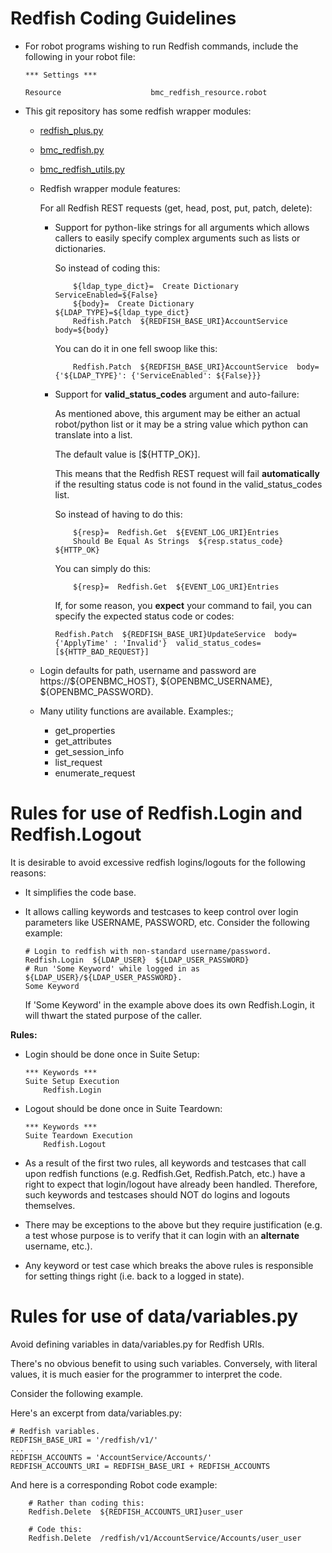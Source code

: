 # Redfish Coding Guidelines

- For robot programs wishing to run Redfish commands, include the following in
  your robot file:

  ```
  *** Settings ***

  Resource                    bmc_redfish_resource.robot
  ```

- This git repository has some redfish wrapper modules:

  - [redfish_plus.py](../lib/redfish_plus.py)
  - [bmc_redfish.py](../lib/bmc_redfish.py)
  - [bmc_redfish_utils.py](../lib/bmc_redfish_utils.py)
  - Redfish wrapper module features:

    For all Redfish REST requests (get, head, post, put, patch, delete):

    - Support for python-like strings for all arguments which allows callers to
      easily specify complex arguments such as lists or dictionaries.

      So instead of coding this:

      ```
          ${ldap_type_dict}=  Create Dictionary  ServiceEnabled=${False}
          ${body}=  Create Dictionary  ${LDAP_TYPE}=${ldap_type_dict}
          Redfish.Patch  ${REDFISH_BASE_URI}AccountService  body=${body}
      ```

      You can do it in one fell swoop like this:

      ```
          Redfish.Patch  ${REDFISH_BASE_URI}AccountService  body={'${LDAP_TYPE}': {'ServiceEnabled': ${False}}}
      ```

    - Support for **valid_status_codes** argument and auto-failure:

      As mentioned above, this argument may be either an actual robot/python
      list or it may be a string value which python can translate into a list.

      The default value is [${HTTP_OK}].

      This means that the Redfish REST request will fail **automatically** if
      the resulting status code is not found in the valid_status_codes list.

      So instead of having to do this:

      ```
          ${resp}=  Redfish.Get  ${EVENT_LOG_URI}Entries
          Should Be Equal As Strings  ${resp.status_code}  ${HTTP_OK}
      ```

      You can simply do this:

      ```
          ${resp}=  Redfish.Get  ${EVENT_LOG_URI}Entries
      ```

      If, for some reason, you **expect** your command to fail, you can specify
      the expected status code or codes:

      ```
      Redfish.Patch  ${REDFISH_BASE_URI}UpdateService  body={'ApplyTime' : 'Invalid'}  valid_status_codes=[${HTTP_BAD_REQUEST}]
      ```

  - Login defaults for path, username and password are
    https://${OPENBMC_HOST},
    ${OPENBMC_USERNAME}, ${OPENBMC_PASSWORD}.
  - Many utility functions are available. Examples:;

    - get_properties
    - get_attributes
    - get_session_info
    - list_request
    - enumerate_request

# Rules for use of Redfish.Login and Redfish.Logout

It is desirable to avoid excessive redfish logins/logouts for the following
reasons:

- It simplifies the code base.
- It allows calling keywords and testcases to keep control over login parameters
  like USERNAME, PASSWORD, etc. Consider the following example:

  ```
  # Login to redfish with non-standard username/password.
  Redfish.Login  ${LDAP_USER}  ${LDAP_USER_PASSWORD}
  # Run 'Some Keyword' while logged in as ${LDAP_USER}/${LDAP_USER_PASSWORD}.
  Some Keyword
  ```

  If 'Some Keyword' in the example above does its own Redfish.Login, it will
  thwart the stated purpose of the caller.

**Rules:**

- Login should be done once in Suite Setup:

  ```
  *** Keywords ***
  Suite Setup Execution
      Redfish.Login
  ```

- Logout should be done once in Suite Teardown:
  ```
  *** Keywords ***
  Suite Teardown Execution
      Redfish.Logout
  ```
- As a result of the first two rules, all keywords and testcases that call upon
  redfish functions (e.g. Redfish.Get, Redfish.Patch, etc.) have a right to
  expect that login/logout have already been handled. Therefore, such keywords
  and testcases should NOT do logins and logouts themselves.
- There may be exceptions to the above but they require justification (e.g. a
  test whose purpose is to verify that it can login with an **alternate**
  username, etc.).
- Any keyword or test case which breaks the above rules is responsible for
  setting things right (i.e. back to a logged in state).

# Rules for use of data/variables.py

Avoid defining variables in data/variables.py for Redfish URIs.

There's no obvious benefit to using such variables. Conversely, with literal
values, it is much easier for the programmer to interpret the code.

Consider the following example.

Here's an excerpt from data/variables.py:

```
# Redfish variables.
REDFISH_BASE_URI = '/redfish/v1/'
...
REDFISH_ACCOUNTS = 'AccountService/Accounts/'
REDFISH_ACCOUNTS_URI = REDFISH_BASE_URI + REDFISH_ACCOUNTS
```

And here is a corresponding Robot code example:

```
    # Rather than coding this:
    Redfish.Delete  ${REDFISH_ACCOUNTS_URI}user_user

    # Code this:
    Redfish.Delete  /redfish/v1/AccountService/Accounts/user_user
```

